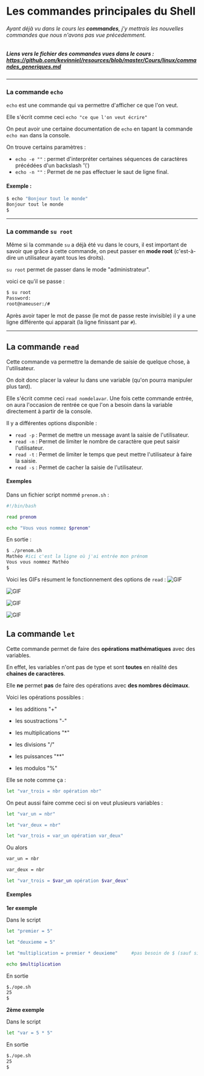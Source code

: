 # Les commandes principales du Shell

###### Ayant déjà vu dans le cours les **commandes**, j'y mettrais les nouvelles commandes que nous n'avons pas vue précedemment.

##### Liens vers le fichier des commandes vues dans le cours : https://github.com/kevinniel/resources/blob/master/Cours/linux/commandes_generiques.md

-----

### La commande ``echo``

`echo` est une commande qui va permettre d'afficher ce que l'on veut.

Elle s'écrit comme ceci `echo "ce que l'on veut écrire"`

On peut avoir une certaine documentation de `echo` en tapant la commande `echo man` dans la console.

On trouve certains paramètres :
 - ``echo -e ""`` : permet d'interpréter certaines séquences de caractères  précédées d'un backslash '\\')
 - ``echo -n ""`` : Permet de ne pas effectuer le saut de ligne final.

#### Exemple :

```bash
$ echo "Bonjour tout le monde"
Bonjour tout le monde
$
```
-----

### La commande ``su root``

Même si la commande `su` a déjà été vu dans le cours, il est important de savoir que grâce à cette commande, on peut passer en **mode root** (c'est-à-dire un utilisateur ayant tous les droits).

`su root` permet de passer dans le mode "administrateur".

voici ce qu'il se passe : 

```bash
$ su root
Password:
root@nameuser:/#
```
Après avoir taper le mot de passe (le mot de passe reste invisible) il y a une ligne différente qui apparait (la ligne finissant par ``#``).

----

## La commande `read`

Cette commande va permettre la demande de saisie de quelque chose, à l'utilisateur.

On doit donc placer la valeur lu dans une variable (qu'on pourra manipuler plus tard).

Elle s'écrit comme ceci `read nomdelavar`. Une fois cette commande entrée, on aura l'occasion de rentrée ce que l'on a besoin dans la variable directement à partir de la console.

Il y a différentes options disponible :
- ``read -p`` : Permet de mettre un message avant la saisie de l'utilisateur.
- ``read -n`` : Permet de limiter le nombre de caractère que peut saisir l'utilisateur.
- ``read -t`` : Permet de limiter le temps que peut mettre l'utilisateur à faire la saisie.
- ``read -s`` : Permet de cacher la saisie de l'utilisateur.

#### Exemples

Dans un fichier script nommé ``prenom.sh`` :

```bash
#!/bin/bash

read prenom

echo "Vous vous nommez $prenom"
```

En sortie :

```bash
$ ./prenom.sh
Mathéo #ici c'est la ligne où j'ai entrée mon prénom
Vous vous nommez Mathéo
$
```
Voici les GIFs résument le fonctionnement des options de `read` :
![GIF](./Ressources/GIF/readp.gif)

![GIF](./Ressources/GIF/readn.gif)

![GIF](./Ressources/GIF/readt.gif)

![GIF](./Ressources/GIF/reads.gif)


## La commande `let`

Cette commande permet de faire des **opérations mathématiques** avec des variables.

En effet, les variables n'ont pas de type et sont **toutes** en réalité des **chaines de caractères**.

Elle **ne** permet **pas** de faire des opérations avec **des nombres décimaux**.

Voici les opérations possibles :

- les additions "+"

- les soustractions "-" 

- les multiplications "*" 

- les divisions "/" 

- les puissances "**" 

- les modulos "%"

Elle se note comme ça : 
```bash
let "var_trois = nbr opération nbr"
```

On peut aussi faire comme ceci si on veut plusieurs variables :

```bash
let "var_un = nbr"

let "var_deux = nbr"

let "var_trois = var_un opération var_deux"
```
Ou alors

```bash
var_un = nbr

var_deux = nbr

let "var_trois = $var_un opération $var_deux"
```

#### Exemples

**1er exemple**

Dans le script

```bash
let "premier = 5"

let "deuxieme = 5"

let "multiplication = premier * deuxieme"     #pas besoin de $ (sauf si on utilise pas `let` pour les 2 premières variables)

echo $multiplication
```
En sortie

```bash
$./ope.sh
25
$
```
**2ème exemple**

Dans le script

```bash
let "var = 5 * 5"
```
En sortie

```bash
$./ope.sh
25
$
```